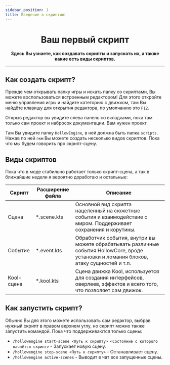 ```yaml
---
sidebar_position: 1
title: Введение в скриптинг
---
```


<div align="center">

# Ваш первый скрипт

**Здесь Вы узнаете, как создавать скрипты и запускать их, а также какие есть виды скриптов.**

<TitleImg id='first-script' />

---

</div>

## Как создать скрипт?

Прежде чем открывать папку игры и искать папку со скриптами, Вы можете воспользоваться встроенным редактором!
Для этого откройте меню управления игры и найдите категорию с движком, там Вы найдёте клавишу для открытия редактора, по
умолчанию это `F12`.

Открыв редактор вы увидите слева панель со вкладками, пока там только сам проект и набросок документации. Вам нужен
проект.

Там Вы увидите папку `HollowEngine`, в ней должна быть папка `scripts`. Нажав по ней `пкм` Вы можете создать несколько
видов скриптов. Пока что мы будем говорить про скрипт-сцену.

## Виды скриптов

Пока что в моде стабильно работает только скрипт-сцена, а так в ближайшие недели я вероятно доработаю и остальные:

| Скрипт     | Расширение файла | Описание                                                                                                                                 |
|------------|------------------|------------------------------------------------------------------------------------------------------------------------------------------|
| Сцена      | *.scene.kts      | Основной вид скрипта нацеленный на сюжетные события и взаимодействие с миром. Поддерживает сохранения и корутины.                        |
| Событие    | *.event.kts      | Обработчик события, внутри вы можете обрабатывать различные события HollowCore, вроде установки и ломания блоков, атаку сущностей и т.п. |
| Kool-сцена | *.kool.kts       | Сцена движка Kool, используется для создания интерфейсов, оверлеев, эффектов и всего того, что позволяет сам движок.                     |

## Как запустить скрипт?

Обычно Вы для этого можете использовать сам редактор, выбрав нужный скрипт в правом верхнем углу, но скрипт можно также запустить командой.
Пока что поддерживаются только сцены:
- `/hollowengine start-scene <Путь к скрипту> <Состояние с которого начнётся скрипт>` - Запускает новую сцену.
- `/hollowengine stop-scene <Путь к скрипту>` - Останавливает сцену.
- `/hollowengine active-scenes` - Выводит в чат все запущенные сцены.
